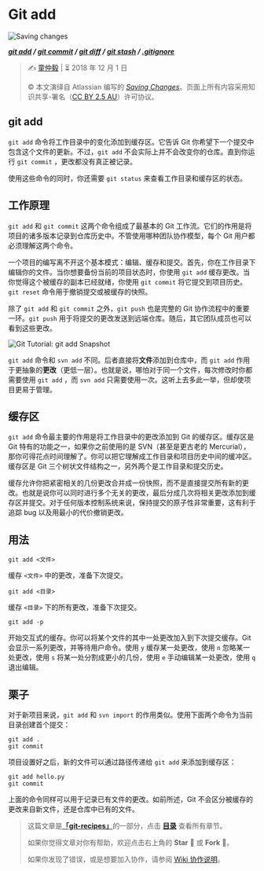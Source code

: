 # Git add

![Saving changes](https://wac-cdn.atlassian.com/dam/jcr:75f75cb6-a6ab-4f0b-ab29-e366914f513c/hero.svg?cdnVersion=kg)

***[git add](https://github.com/geeeeeeeeek/git-recipes/wiki/2.3.1-Git-add) / [git commit](https://github.com/geeeeeeeeek/git-recipes/wiki/2.3.2-Git-commit) / [git diff](https://github.com/geeeeeeeeek/git-recipes/wiki/2.3.3-Git-diff) / [git stash](https://github.com/geeeeeeeeek/git-recipes/wiki/2.3.4-Git-stash) / [.gitignore](https://github.com/geeeeeeeeek/git-recipes/wiki/2.3.2-.gitignore)***

> ✍️ [童仲毅](https://github.com/geeeeeeeeek)  |  ⏳ 2018 年 12 月 1 日
>
> ©️ 本文演绎自 Atlassian 编写的 [_Saving Changes_](https://www.atlassian.com/git/tutorials/saving-changes)。页面上所有内容采用知识共享-署名（[CC BY 2.5 AU](http://creativecommons.org/licenses/by/2.5/au/deed.zh)）许可协议。

## git add

`git add` 命令将工作目录中的变化添加到缓存区。它告诉 Git 你希望下一个提交中包含这个文件的更新。不过，`git add` 不会实际上并不会改变你的仓库。直到你运行 `git commit` ，更改都没有真正被记录。

使用这些命令的同时，你还需要 `git status` 来查看工作目录和缓存区的状态。

## 工作原理

`git add` 和 `git commit` 这两个命令组成了最基本的 Git 工作流。它们的作用是将项目的诸多版本记录到仓库历史中。不管使用哪种团队协作模型，每个 Git 用户都必须理解这两个命令。

一个项目的编写离不开这个基本模式：编辑、缓存和提交。首先，你在工作目录下编辑你的文件。当你想要备份当前的项目状态时，你使用 `git add` 缓存更改。当你觉得这个被缓存的副本已经就绪，你使用 `git commit` 将它提交到项目历史。`git reset` 命令用于撤销提交或被缓存的快照。

除了 `git add` 和 `git commit` 之外，`git push` 也是完整的 Git 协作流程中的重要一环。`git push` 用于将提交的更改发送到远端仓库。随后，其它团队成员也可以看到这些更改。

![Git Tutorial: git add Snapshot](https://wac-cdn.atlassian.com/dam/jcr:0f27e004-f2f5-4890-921d-65fa77ba2774/01.svg)

`git add` 命令和 `svn add` 不同。后者直接将**文件**添加到仓库中，而 `git add` 作用于更抽象的**更改**（更低一层）。也就是说，哪怕对于同一个文件，每次修改时你都需要使用 `git add` ，而 `svn add` 只需要使用一次。这听上去多此一举，但却使项目更易于管理。

## 缓存区

`git add` 命令最主要的作用是将工作目录中的更改添加到 Git 的缓存区。缓存区是 Git 特有的功能之一，如果你之前使用的是 SVN（甚至是更古老的 Mercurial），那你可得花点时间理解了。你可以把它理解成工作目录和项目历史中间的缓冲区。缓存区是 Git 三个树状文件结构之一，另外两个是工作目录和提交历史。

缓存允许你把紧密相关的几份更改合并成一份快照，而不是直接提交所有新的更改。也就是说你可以同时进行多个无关的更改，最后分成几次将相关更改添加到缓存区并提交。对于任何版本控制系统来说，保持提交的原子性非常重要，这有利于追踪 bug 以及用最小的代价撤销更改。

## 用法

```shell
git add <文件>
```

缓存 `<文件>` 中的更改，准备下次提交。

```shell
git add <目录>
```

缓存 `<目录>` 下的所有更改，准备下次提交。

```shell
git add -p
```

开始交互式的缓存。你可以将某个文件的其中一处更改加入到下次提交缓存。Git 会显示一系列更改，并等待用户命令。使用 `y` 缓存某一处更改，使用 `n` 忽略某一处更改，使用 `s` 将某一处分割成更小的几份，使用 `e` 手动编辑某一处更改，使用  `q` 退出编辑。

## 栗子

对于新项目来说，`git add` 和 `svn import` 的作用类似。使用下面两个命令为当前目录创建首个提交：

```shell
git add .
git commit
```

项目设置好之后，新的文件可以通过路径传递给 `git add` 来添加到缓存区：

```shell
git add hello.py
git commit
```

上面的命令同样可以用于记录已有文件的更改。如前所述，Git 不会区分被缓存的更改来自新文件，还是仓库中已有的文件。

> 这篇文章是[**「git-recipes」**](https://github.com/geeeeeeeeek/git-recipes/)的一部分，点击 [**目录**](https://github.com/geeeeeeeeek/git-recipes/wiki/) 查看所有章节。
>
> 如果你觉得文章对你有帮助，欢迎点击右上角的 **Star** :star2: 或 **Fork** :fork_and_knife:。
>
> 如果你发现了错误，或是想要加入协作，请参阅 [Wiki 协作说明](https://github.com/geeeeeeeeek/git-recipes/issues/1)。